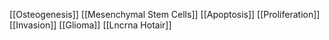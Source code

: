 [[Osteogenesis]]
[[Mesenchymal Stem Cells]]
[[Apoptosis]]
[[Proliferation]]
[[Invasion]]
[[Glioma]]
[[Lncrna Hotair]]
